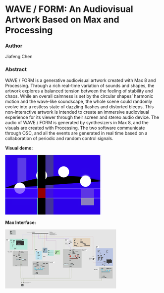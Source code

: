 # WAVE / FORM: An Audiovisual Artwork Based on Max and Processing

### Author

Jiafeng Chen



### Abstract

WAVE / FORM is a generative audiovisual artwork created with Max 8 and Processing. Through a rich real-time variation of sounds and shapes, the artwork explores a balanced tension between the feeling of stability and chaos. While an overall calmness is set by the circular shapes’ harmonic motion and the wave-like soundscape, the whole scene could randomly evolve into a restless state of dazzling flashes and distorted bleeps. This non-interactive artwork is intended to create an immersive audiovisual experience for its viewer through their screen and stereo audio device. The audio of WAVE / FORM is generated by synthesizers in Max 8, and the visuals are created with Processing. The two software communicate through OSC, and all the events are generated in real time based on a collaboration of periodic and random control signals.



**Visual demo:**

<img src="visual.png" alt="png" style="zoom:30%;" />



**Max Interface:**

<img src="max.png" alt="png" style="zoom:35%;" />